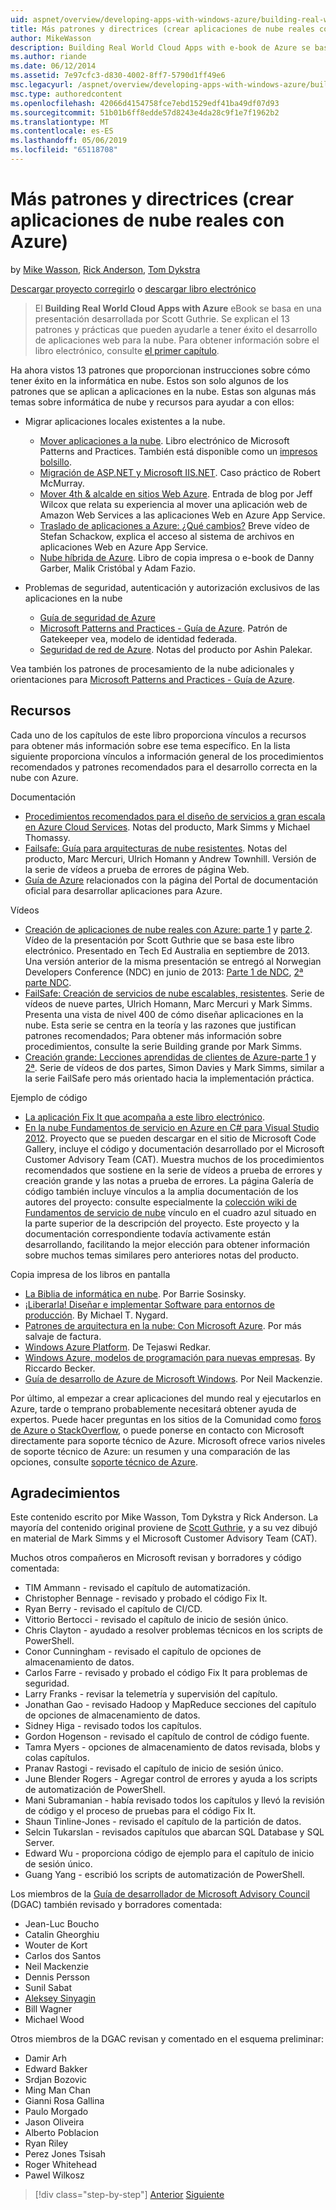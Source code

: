 ```yaml
---
uid: aspnet/overview/developing-apps-with-windows-azure/building-real-world-cloud-apps-with-windows-azure/more-patterns-and-guidance
title: Más patrones y directrices (crear aplicaciones de nube reales con Azure) | Microsoft Docs
author: MikeWasson
description: Building Real World Cloud Apps with e-book de Azure se basa en una presentación desarrollada por Scott Guthrie. Explican el 13 de patrones y prácticas que puede...
ms.author: riande
ms.date: 06/12/2014
ms.assetid: 7e97cfc3-d830-4002-8ff7-5790d1ff49e6
msc.legacyurl: /aspnet/overview/developing-apps-with-windows-azure/building-real-world-cloud-apps-with-windows-azure/more-patterns-and-guidance
msc.type: authoredcontent
ms.openlocfilehash: 42066d4154758fce7ebd1529edf41ba49df07d93
ms.sourcegitcommit: 51b01b6ff8edde57d8243e4da28c9f1e7f1962b2
ms.translationtype: MT
ms.contentlocale: es-ES
ms.lasthandoff: 05/06/2019
ms.locfileid: "65118708"
---
```

# <a name="more-patterns-and-guidance-building-real-world-cloud-apps-with-azure"></a>Más patrones y directrices (crear aplicaciones de nube reales con Azure)

by [Mike Wasson](https://github.com/MikeWasson), [Rick Anderson]((https://twitter.com/RickAndMSFT)), [Tom Dykstra](https://github.com/tdykstra)

[Descargar proyecto corregirlo](http://code.msdn.microsoft.com/Fix-It-app-for-Building-cdd80df4) o [descargar libro electrónico](http://blogs.msdn.com/b/microsoft_press/archive/2014/07/23/free-ebook-building-cloud-apps-with-microsoft-azure.aspx)

> El **Building Real World Cloud Apps with Azure** eBook se basa en una presentación desarrollada por Scott Guthrie. Se explican el 13 patrones y prácticas que pueden ayudarle a tener éxito el desarrollo de aplicaciones web para la nube. Para obtener información sobre el libro electrónico, consulte [el primer capítulo](introduction.md).

Ha ahora vistos 13 patrones que proporcionan instrucciones sobre cómo tener éxito en la informática en nube. Estos son solo algunos de los patrones que se aplican a aplicaciones en la nube. Estas son algunas más temas sobre informática de nube y recursos para ayudar a con ellos:

- Migrar aplicaciones locales existentes a la nube. 

    - [Mover aplicaciones a la nube](https://msdn.microsoft.com/library/ff728592.aspx). Libro electrónico de Microsoft Patterns and Practices. También está disponible como un [impresos bolsillo](https://www.amazon.com/dp/1621140202).
    - [Migración de ASP.NET y Microsoft IIS.NET](https://go.microsoft.com/fwlink/?LinkId=400656). Caso práctico de Robert McMurray.
    - [Mover 4th &amp; alcalde en sitios Web Azure](http://www.jeff.wilcox.name/2013/04/4thandmayor-azure-websites/). Entrada de blog por Jeff Wilcox que relata su experiencia al mover una aplicación web de Amazon Web Services a las aplicaciones Web en Azure App Service.
    - [Traslado de aplicaciones a Azure: ¿Qué cambios?](https://azure.microsoft.com/documentation/videos/web-sites-internals-and-the-file-system/) Breve vídeo de Stefan Schackow, explica el acceso al sistema de archivos en aplicaciones Web en Azure App Service.
    - [Nube híbrida de Azure](https://www.amazon.com/dp/B00EOP4UQW). Libro de copia impresa o e-book de Danny Garber, Malik Cristóbal y Adam Fazio.
- Problemas de seguridad, autenticación y autorización exclusivos de las aplicaciones en la nube

    - [Guía de seguridad de Azure](https://azure.microsoft.com/blog/2014/02/10/best-practices-windows-azure-websites-waws/)
    - [Microsoft Patterns and Practices - Guía de Azure](https://msdn.microsoft.com/library/dn568099.aspx). Patrón de Gatekeeper vea, modelo de identidad federada.
    - [Seguridad de red de Azure](https://download.microsoft.com/download/4/3/9/43902EC9-410E-4875-8800-0788BE146A3D/Windows%20Azure%20Network%20Security%20Whitepaper%20-%20FINAL.docx). Notas del producto por Ashin Palekar.

Vea también los patrones de procesamiento de la nube adicionales y orientaciones para [Microsoft Patterns and Practices - Guía de Azure](https://msdn.microsoft.com/library/dn568099.aspx).

<a id="resources"></a>
## <a name="resources"></a>Recursos

Cada uno de los capítulos de este libro proporciona vínculos a recursos para obtener más información sobre ese tema específico. En la lista siguiente proporciona vínculos a información general de los procedimientos recomendados y patrones recomendados para el desarrollo correcta en la nube con Azure.

Documentación

- [Procedimientos recomendados para el diseño de servicios a gran escala en Azure Cloud Services](https://msdn.microsoft.com/library/windowsazure/jj717232.aspx). Notas del producto, Mark Simms y Michael Thomassy.
- [Failsafe: Guía para arquitecturas de nube resistentes](https://msdn.microsoft.com/library/windowsazure/jj853352.aspx). Notas del producto, Marc Mercuri, Ulrich Homann y Andrew Townhill. Versión de la serie de vídeos a prueba de errores de página Web.
- [Guía de Azure](https://azure.microsoft.com/develop/net/guidance/) relacionados con la página del Portal de documentación oficial para desarrollar aplicaciones para Azure.

Vídeos

- [Creación de aplicaciones de nube reales con Azure: parte 1](https://channel9.msdn.com/Events/TechEd/Australia/2013/AZR324) y [parte 2](https://channel9.msdn.com/Events/TechEd/Australia/2013/AZR325). Vídeo de la presentación por Scott Guthrie que se basa este libro electrónico. Presentado en Tech Ed Australia en septiembre de 2013. Una versión anterior de la misma presentación se entregó al Norwegian Developers Conference (NDC) en junio de 2013: [Parte 1 de NDC](http://vimeo.com/68215538), [2ª parte NDC](http://vimeo.com/68215602).
- [FailSafe: Creación de servicios de nube escalables, resistentes](https://channel9.msdn.com/Series/FailSafe). Serie de vídeos de nueve partes, Ulrich Homann, Marc Mercuri y Mark Simms. Presenta una vista de nivel 400 de cómo diseñar aplicaciones en la nube. Esta serie se centra en la teoría y las razones que justifican patrones recomendados; Para obtener más información sobre procedimientos, consulte la serie Building grande por Mark Simms.
- [Creación grande: Lecciones aprendidas de clientes de Azure-parte 1](https://channel9.msdn.com/Events/Build/2012/3-029) y [2ª](https://channel9.msdn.com/Events/Build/2012/3-030). Serie de vídeos de dos partes, Simon Davies y Mark Simms, similar a la serie FailSafe pero más orientado hacia la implementación práctica.

Ejemplo de código

- [La aplicación Fix It que acompaña a este libro electrónico](https://code.msdn.microsoft.com/Fix-It-app-for-Building-cdd80df4?cdn_id=2013-12-03-002).
- [En la nube Fundamentos de servicio en Azure en C# para Visual Studio 2012](https://aka.ms/csf). Proyecto que se pueden descargar en el sitio de Microsoft Code Gallery, incluye el código y documentación desarrollado por el Microsoft Customer Advisory Team (CAT). Muestra muchos de los procedimientos recomendados que sostiene en la serie de vídeos a prueba de errores y creación grande y las notas a prueba de errores. La página Galería de código también incluye vínculos a la amplia documentación de los autores del proyecto: consulte especialmente la [colección wiki de Fundamentos de servicio de nube](https://social.technet.microsoft.com/wiki/contents/articles/17987.cloud-service-fundamentals.aspx) vínculo en el cuadro azul situado en la parte superior de la descripción del proyecto. Este proyecto y la documentación correspondiente todavía activamente están desarrollando, facilitando la mejor elección para obtener información sobre muchos temas similares pero anteriores notas del producto.

Copia impresa de los libros en pantalla

- [La Biblia de informática en nube](https://www.amazon.com/dp/0470903562). Por Barrie Sosinsky.
- [¡Liberarla! Diseñar e implementar Software para entornos de producción](https://www.amazon.com/Release-It-Production-Ready-Pragmatic-Programmers/dp/0978739213). By Michael T. Nygard.
- [Patrones de arquitectura en la nube: Con Microsoft Azure](http://shop.oreilly.com/product/0636920023777.do). Por más salvaje de factura.
- [Windows Azure Platform](https://www.amazon.com/dp/1430235632). De Tejaswi Redkar.
- [Windows Azure, modelos de programación para nuevas empresas](https://www.amazon.com/dp/1849685606). By Riccardo Becker.
- [Guía de desarrollo de Azure de Microsoft Windows](https://www.amazon.com/dp/1849682224). Por Neil Mackenzie.

Por último, al empezar a crear aplicaciones del mundo real y ejecutarlos en Azure, tarde o temprano probablemente necesitará obtener ayuda de expertos. Puede hacer preguntas en los sitios de la Comunidad como [foros de Azure o StackOverflow](https://azure.microsoft.com/support/forums/), o puede ponerse en contacto con Microsoft directamente para soporte técnico de Azure. Microsoft ofrece varios niveles de soporte técnico de Azure: un resumen y una comparación de las opciones, consulte [soporte técnico de Azure](https://azure.microsoft.com/support/plans/).

<a id="acknowledgments"></a>
## <a name="acknowledgments"></a>Agradecimientos

Este contenido escrito por Mike Wasson, Tom Dykstra y Rick Anderson. La mayoría del contenido original proviene de [Scott Guthrie](https://weblogs.asp.net/scottgu/), y a su vez dibujó en material de Mark Simms y el Microsoft Customer Advisory Team (CAT).

Muchos otros compañeros en Microsoft revisan y borradores y código comentada:

- TIM Ammann - revisado el capítulo de automatización.
- Christopher Bennage - revisado y probado el código Fix It.
- Ryan Berry - revisado el capítulo de CI/CD.
- Vittorio Bertocci - revisado el capítulo de inicio de sesión único.
- Chris Clayton - ayudado a resolver problemas técnicos en los scripts de PowerShell.
- Conor Cunningham - revisado el capítulo de opciones de almacenamiento de datos.
- Carlos Farre - revisado y probado el código Fix It para problemas de seguridad.
- Larry Franks - revisar la telemetría y supervisión del capítulo.
- Jonathan Gao - revisado Hadoop y MapReduce secciones del capítulo de opciones de almacenamiento de datos.
- Sidney Higa - revisado todos los capítulos.
- Gordon Hogenson - revisado el capítulo de control de código fuente.
- Tamra Myers - opciones de almacenamiento de datos revisada, blobs y colas capítulos.
- Pranav Rastogi - revisado el capítulo de inicio de sesión único.
- June Blender Rogers - Agregar control de errores y ayuda a los scripts de automatización de PowerShell.
- Mani Subramanian - había revisado todos los capítulos y llevó la revisión de código y el proceso de pruebas para el código Fix It.
- Shaun Tinline-Jones - revisado el capítulo de la partición de datos.
- Selcin Tukarslan - revisados capítulos que abarcan SQL Database y SQL Server.
- Edward Wu - proporciona código de ejemplo para el capítulo de inicio de sesión único.
- Guang Yang - escribió los scripts de automatización de PowerShell.

Los miembros de la [Guía de desarrollador de Microsoft Advisory Council](https://aka.ms/DGAC) (DGAC) también revisado y borradores comentada:

- Jean-Luc Boucho
- Catalin Gheorghiu
- Wouter de Kort
- Carlos dos Santos
- Neil Mackenzie
- Dennis Persson
- Sunil Sabat
- [Aleksey Sinyagin](http://www.linkedin.com/in/sinyagin)
- Bill Wagner
- Michael Wood

Otros miembros de la DGAC revisan y comentado en el esquema preliminar:

- Damir Arh
- Edward Bakker
- Srdjan Bozovic
- Ming Man Chan
- Gianni Rosa Gallina
- Paulo Morgado
- Jason Oliveira
- Alberto Poblacion
- Ryan Riley
- Perez Jones Tsisah
- Roger Whitehead
- Pawel Wilkosz

> [!div class="step-by-step"]
> [Anterior](queue-centric-work-pattern.md)
> [Siguiente](the-fix-it-sample-application.md)
